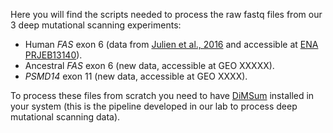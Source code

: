 Here you will find the scripts needed to process the raw fastq files from our 3 deep mutational scanning experiments:

* Human _FAS_ exon 6 (data from [Julien et al., 2016](http://dx.doi.org/10.1038/ncomms11558) and accessible at [ENA PRJEB13140](https://www.ebi.ac.uk/ena/data/view/PRJEB13140)).
* Ancestral _FAS_ exon 6 (new data, accessible at GEO XXXXX).
* _PSMD14_ exon 11 (new data, accessible at GEO XXXX).

To process these files from scratch you need to have [DiMSum](https://github.com/lehner-lab/DiMSum) installed in your system (this is the pipeline developed in our lab to process deep mutational scanning data).